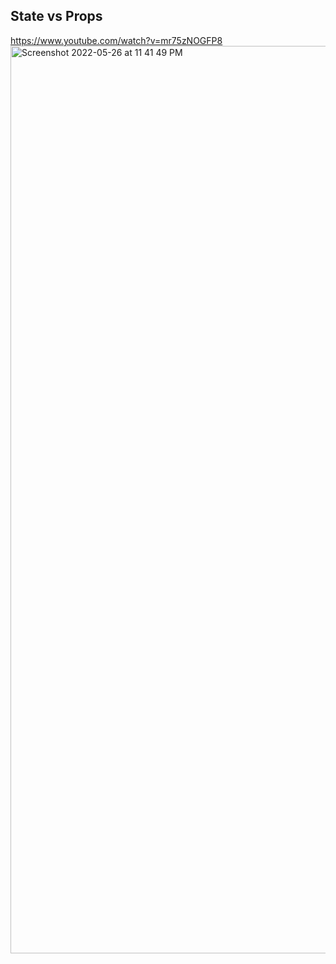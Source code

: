 ## State vs Props
https://www.youtube.com/watch?v=mr75zNOGFP8
<img width="1452" alt="Screenshot 2022-05-26 at 11 41 49 PM" src="https://user-images.githubusercontent.com/17598334/170549923-b5b8c0f1-274f-4a35-9cc2-4edd352a74e6.png">
